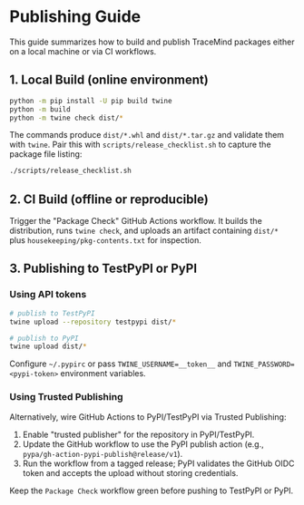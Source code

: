 # Publishing Guide

This guide summarizes how to build and publish TraceMind packages either on a
local machine or via CI workflows.

## 1. Local Build (online environment)

```bash
python -m pip install -U pip build twine
python -m build
python -m twine check dist/*
```

The commands produce `dist/*.whl` and `dist/*.tar.gz` and validate them with
`twine`. Pair this with `scripts/release_checklist.sh` to capture the package
file listing:

```bash
./scripts/release_checklist.sh
```

## 2. CI Build (offline or reproducible)

Trigger the "Package Check" GitHub Actions workflow. It builds the distribution,
runs `twine check`, and uploads an artifact containing `dist/*` plus
`housekeeping/pkg-contents.txt` for inspection.

## 3. Publishing to TestPyPI or PyPI

### Using API tokens

```bash
# publish to TestPyPI
twine upload --repository testpypi dist/*

# publish to PyPI
twine upload dist/*
```

Configure `~/.pypirc` or pass `TWINE_USERNAME=__token__` and
`TWINE_PASSWORD=<pypi-token>` environment variables.

### Using Trusted Publishing

Alternatively, wire GitHub Actions to PyPI/TestPyPI via Trusted Publishing:

1. Enable "trusted publisher" for the repository in PyPI/TestPyPI.
2. Update the GitHub workflow to use the PyPI publish action (e.g.,
   `pypa/gh-action-pypi-publish@release/v1`).
3. Run the workflow from a tagged release; PyPI validates the GitHub OIDC token
   and accepts the upload without storing credentials.

Keep the `Package Check` workflow green before pushing to TestPyPI or PyPI.
